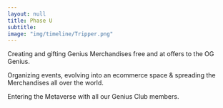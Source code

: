 ```yaml
---
layout: null
title: Phase U
subtitle:
image: "img/timeline/Tripper.png"
---
```


Creating and gifting Genius Merchandises free and at offers to the OG Genius.

Organizing events, evolving into an ecommerce space & spreading the Merchandises all over the world.

Entering the Metaverse with all our Genius Club members.
